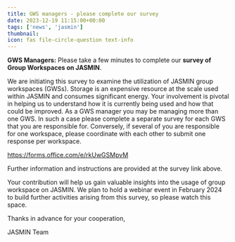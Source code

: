 ```yaml
---
title: GWS managers - please complete our survey
date: 2023-12-19 11:15:00+00:00
tags: ['news', 'jasmin']
thumbnail: 
icon: fas file-circle-question text-info
---
```



**GWS Managers:** Please take a few minutes to complete our **survey of Group Workspaces on JASMIN**.

We are initiating this survey to examine the utilization of JASMIN group workspaces (GWSs). Storage is an expensive resource at the scale used within JASMIN and consumes significant energy. Your involvement is pivotal in helping us to understand how it is currently being used and how that could be improved.
As a GWS manager you may be managing more than one GWS. In such a case please complete a separate survey for each GWS that you are responsible for. Conversely, if several of you are responsible for one workspace, please coordinate with each other to submit one response per workspace.

https://forms.office.com/e/rkUwGSMpvM

Further information and instructions are provided at the survey link above.

Your contribution will help us gain valuable insights into the usage of group workspace on JASMIN.
We plan to hold a webinar event in February 2024 to build further activities arising from this survey, so please watch this space.

Thanks in advance for your cooperation,

JASMIN Team
